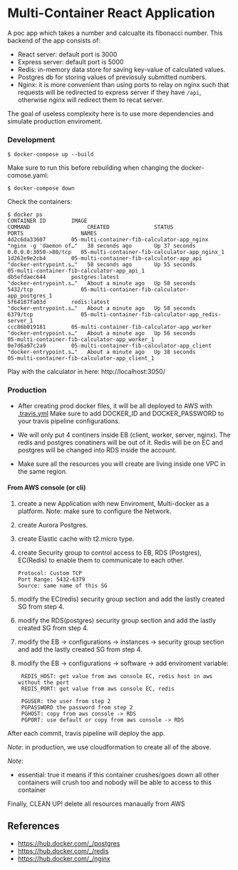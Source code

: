 #  Multi-Container  React Application

A poc app which takes a number and calcualte its fibonacci number.
This backend of the app consists of: 
 - React server: default port is 3000
 - Express server: default port is 5000
 - Redis: in-memory data store for saving key-value of calculated values.
 - Postgres db for storing values of previosuly submitted numbers.
 - Nginx: it is more convenient than using ports to relay on nginx such that requests will be redirected
  to express server if they have `/api`, otherwise nginx will redirect them to recat server.

The goal of useless complexity here is to use more dependencies and simulate production enviroment. 
 
### Development

    $ docker-compose up --build

Make sure to run this before rebuilding when changing the docker-comose.yaml:

    $ docker-compose down
    
Check the containers:

    $ docker ps
    CONTAINER ID        IMAGE                                          COMMAND                  CREATED              STATUS              PORTS                  NAMES
    4d2c6da33607        05-multi-container-fib-calculator-app_nginx    "nginx -g 'daemon of…"   38 seconds ago       Up 37 seconds       0.0.0.0:3050->80/tcp   05-multi-container-fib-calculator-app_nginx_1
    1d262e9e2cb4        05-multi-container-fib-calculator-app_api      "docker-entrypoint.s…"   58 seconds ago       Up 55 seconds                              05-multi-container-fib-calculator-app_api_1
    db5efdaec644        postgres:latest                                "docker-entrypoint.s…"   About a minute ago   Up 58 seconds       5432/tcp               05-multi-container-fib-calculator-app_postgres_1
    5f64187fa03d        redis:latest                                   "docker-entrypoint.s…"   About a minute ago   Up 58 seconds       6379/tcp               05-multi-container-fib-calculator-app_redis-server_1
    ccc86b019181        05-multi-container-fib-calculator-app_worker   "docker-entrypoint.s…"   About a minute ago   Up 56 seconds                              05-multi-container-fib-calculator-app_worker_1
    0e7d6a97c2a9        05-multi-container-fib-calculator-app_client   "docker-entrypoint.s…"   About a minute ago   Up 38 seconds                              05-multi-container-fib-calculator-app_client_1

Play with the calculator in here: http://localhost:3050/
        
### Production

- After creating prod docker files, it will be all deployed to AWS with [.travis.yml](../.travis.yml.example-05)
Make sure to add DOCKER_ID and DOCKER_PASSWORD to your travis pipeline configurations.

- We will only put 4 continers inside EB (client, worker, server, nginx). The redis and postgres conatiners will be out of it.
Redis will be on EC and postgres will be changed into RDS inside the account.
 
- Make sure all the resources you will create are living inside one VPC in the same region.

####  From AWS console (or cli)

1. create a new Application with new Enviroment, Multi-docker as a platform.
Note: make sure to configure the Network.

2. create Aurora Postgres. 

3. create Elastic cache with t2.micro type.

4. create Security group to control access to EB, RDS (Postgres), EC(Redis) to enable them to communicate to each other.
        
       Protocol: Custom TCP 
       Port Range: 5432-6379
       Source: same name of this SG

5. modify the EC(redis) security group section and add the lastly created SG from step 4.

6. modify the RDS(postgres) security group section and add the lastly created SG from step 4.

7. modify the EB  -> configurations -> instances -> security group section and add the lastly created SG from step 4.

8. modify the EB  -> configurations -> software -> add enviroment variable:
        
        REDIS_HOST: get value from aws console EC, redis host in aws without the port
        REDIS_PORT: get value from aws console EC, redis
        
        PGUSER: the user from step 2
        PGPASSWORD the password from step 2
        PGHOST: copy from aws console -> RDS
        PGPORT: use default or copy from aws console -> RDS 

After each commit, travis pipeline will deploy the app.
     
_Note_: in production, we use cloudformation to create all of the above.

_Note_:
      
- essential: true
it means if this container crushes/goes down all other containers will crush too and nobody will be able to access to this container

Finally, CLEAN UP! delete all resources manaually from AWS
## References

- https://hub.docker.com/_/postgres
- https://hub.docker.com/_/redis
- https://hub.docker.com/_/nginx